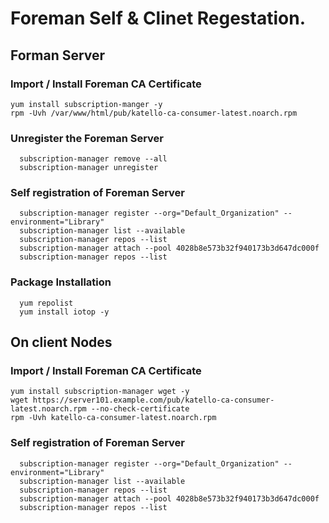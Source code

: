 # Foreman Self & Clinet Regestation. 

## Forman Server
### Import / Install Foreman CA Certificate
```
yum install subscription-manger -y
rpm -Uvh /var/www/html/pub/katello-ca-consumer-latest.noarch.rpm
```

### Unregister the Foreman Server
```
  subscription-manager remove --all
  subscription-manager unregister
```

### Self registration of Foreman Server
```
  subscription-manager register --org="Default_Organization" --environment="Library"
  subscription-manager list --available
  subscription-manager repos --list
  subscription-manager attach --pool 4028b8e573b32f940173b3d647dc000f
  subscription-manager repos --list
```

### Package Installation
```
  yum repolist
  yum install iotop -y 
```





## On client Nodes

### Import / Install Foreman CA Certificate
```
yum install subscription-manager wget -y
wget https://server101.example.com/pub/katello-ca-consumer-latest.noarch.rpm --no-check-certificate
rpm -Uvh katello-ca-consumer-latest.noarch.rpm
```


### Self registration of Foreman Server
```
  subscription-manager register --org="Default_Organization" --environment="Library"
  subscription-manager list --available
  subscription-manager repos --list
  subscription-manager attach --pool 4028b8e573b32f940173b3d647dc000f
  subscription-manager repos --list
```
